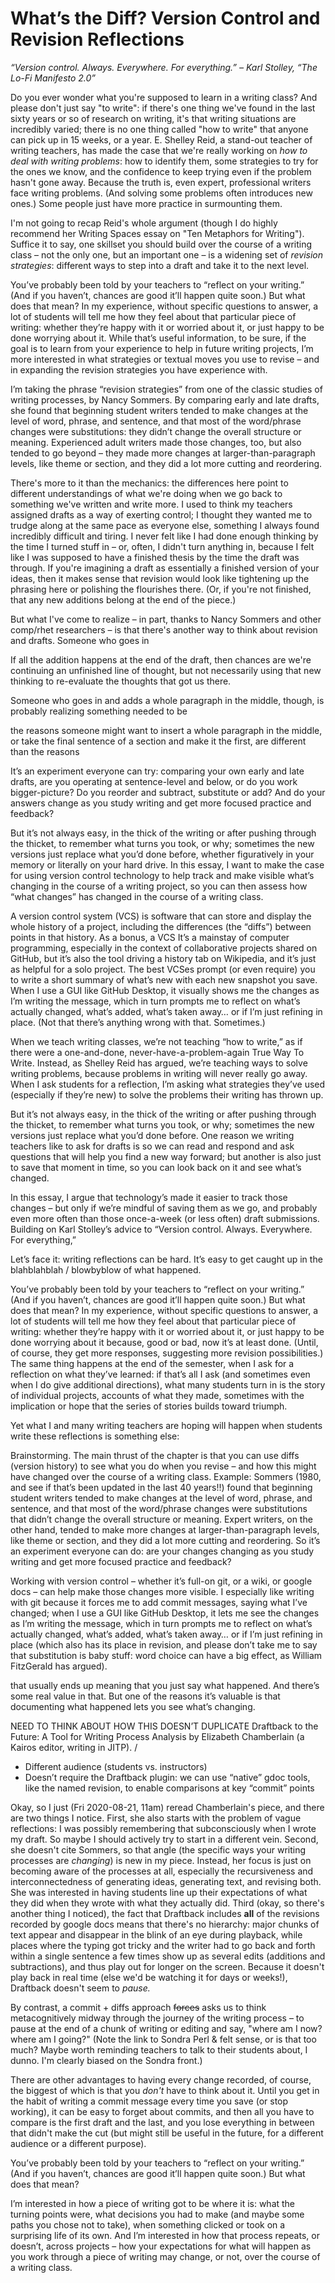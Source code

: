 # What’s the Diff? Version Control and Revision Reflections

*“Version control. Always. Everywhere. For everything.”*
	 *– Karl Stolley, “The Lo-Fi Manifesto 2.0”*


Do you ever wonder what you're supposed to learn in a writing class? And please don't just say "to write": if there's one thing we've found in the last sixty years or so of research on writing, it's that writing situations are incredibly varied; there is no one thing called "how to write" that anyone can pick up in 15 weeks, or a year. E. Shelley Reid, a stand-out teacher of writing teachers, has made the case that we're really working on *how to deal with writing problems*: how to identify them, some strategies to try for the ones we know, and the confidence to keep trying even if the problem hasn't gone away. Because the truth is, even expert, professional writers face writing problems. (And solving some problems often introduces new ones.) Some people just have more practice in surmounting them.

I'm not going to recap Reid's whole argument (though I do highly recommend her Writing Spaces essay on "Ten Metaphors for Writing"). Suffice it to say, one skillset you should build over the course of a writing class – not the only one, but an important one – is a widening set of *revision strategies*: different ways to step into a draft and take it to the next level. 














You’ve probably been told by your teachers to “reflect on your writing.” (And if you haven’t, chances are good it’ll happen quite soon.) But what does that mean? In my experience, without specific questions to answer, a lot of students will tell me how they feel about that particular piece of writing: whether they’re happy with it or worried about it, or just happy to be done worrying about it. While that’s useful information, to be sure, if the goal is to learn from your experience to help in future writing projects, I’m more interested in what strategies or textual moves you use to revise – and in expanding the revision strategies you have experience with.

I’m taking the phrase “revision strategies” from one of the classic studies of writing processes, by Nancy Sommers. By comparing early and late drafts, she found that beginning student writers tended to make changes at the level of word, phrase, and sentence, and that most of the word/phrase changes were substitutions: they didn’t change the overall structure or meaning. Experienced adult writers made those changes, too, but also tended to go beyond – they made more changes at larger-than-paragraph levels, like theme or section, and they did a lot more cutting and reordering.

There's more to it than the mechanics: the differences here point to different understandings of what we're doing when we go back to something we've written and write more. I used to think my teachers assigned drafts as a way of exerting control; I thought they wanted me to trudge along at the same pace as everyone else, something I always found incredibly difficult and tiring. I never felt like I had done enough thinking by the time I turned stuff in – or, often, I didn't turn anything in, because I felt like I was supposed to have a finished thesis by the time the draft was through. If you're imagining a draft as essentially a finished version of your ideas, then it makes sense that revision would look like tightening up the phrasing here or polishing the flourishes there. (Or, if you're not finished, that any new additions belong at the end of the piece.)

But what I've come to realize – in part, thanks to Nancy Sommers and other comp/rhet researchers – is that there's another way to think about revision and drafts. Someone who goes in



If all the addition happens at the end of the draft, then chances are we're continuing an unfinished line of thought, but not necessarily using that new thinking to re-evaluate the thoughts that got us there.



Someone who goes in and adds a whole paragraph in the middle, though, is probably realizing something needed to be

 the reasons someone might want to insert a whole paragraph in the middle, or take the final sentence of a section and make it the first, are different than the reasons

It’s an experiment everyone can try: comparing your own early and late drafts, are you operating at sentence-level and below, or do you work bigger-picture? Do you reorder and subtract, substitute or add? And do your answers change as you study writing and get more focused practice and feedback?

But it’s not always easy, in the thick of the writing or after pushing through the thicket, to remember what turns you took, or why; sometimes the new versions just replace what you’d done before, whether figuratively in your memory or literally on your hard drive. In this essay, I want to make the case for using version control technology to help track and make visible what’s changing in the course of a writing project, so you can then assess how “what changes” has changed in the course of a writing class.

A version control system (VCS) is software that can store and display the whole history of a project, including the differences (the “diffs”) between points in that history. As a bonus, a VCS It’s a mainstay of computer programming, especially in the context of collaborative projects shared on GitHub, but it’s also the tool driving a history tab on Wikipedia, and it’s just as helpful for a solo project. The best VCSes prompt (or even require) you to write a short summary of what’s new with each new snapshot you save. When I use a GUI like GitHub Desktop, it visually shows me the changes as I’m writing the message, which in turn prompts me to reflect on what’s actually changed, what’s added, what’s taken away… or if I’m just refining in place. (Not that there’s anything wrong with that. Sometimes.)






When we teach writing classes, we’re not teaching “how to write,” as if there were a one-and-done, never-have-a-problem-again True Way To Write. Instead, as Shelley Reid has argued, we’re teaching ways to solve writing problems, because problems in writing will never really go away. When I ask students for a reflection, I’m asking what strategies they’ve used (especially if they’re new) to solve the problems their writing has thrown up.



But it’s not always easy, in the thick of the writing or after pushing through the thicket, to remember what turns you took, or why; sometimes the new versions just replace what you’d done before. One reason we writing teachers like to ask for drafts is so we can read and respond and ask questions that will help you find a new way forward; but another is also just to save that moment in time, so you can look back on it and see what’s changed.

In this essay, I argue that technology’s made it easier to track those changes – but only if we’re mindful of saving them as we go, and probably even more often than those once-a-week (or less often) draft submissions. Building on Karl Stolley’s advice to “Version control. Always. Everywhere. For everything,”















Let’s face it: writing reflections can be hard. It’s easy to get caught up in the blahblahblah / blowbyblow of what happened.








You’ve probably been told by your teachers to “reflect on your writing.” (And if you haven’t, chances are good it’ll happen quite soon.) But what does that mean? In my experience, without specific questions to answer, a lot of students will tell me how they feel about that particular piece of writing: whether they’re happy with it or worried about it, or just happy to be done worrying about it because, good or bad, now it’s at least done. (Until, of course, they get more responses, suggesting more revision possibilities.) The same thing happens at the end of the semester, when I ask for a reflection on what they’ve learned: if that’s all I ask (and sometimes even when I do give additional directions), what many students turn in is the story of individual  projects, accounts of what they made, sometimes with the implication or hope that the series of stories builds toward triumph.

Yet what I and many writing teachers are hoping will happen when students write these reflections is something else:



Brainstorming. The main thrust of the chapter is that you can use diffs (version history) to see what you do when you revise – and how this might have changed over the course of a writing class. Example: Sommers (1980, and see if that’s been updated in the last 40 years!!) found that beginning student writers tended to make changes at the level of word, phrase, and sentence, and that most of the word/phrase changes were substitutions that didn’t change the overall structure or meaning. Expert writers, on the other hand, tended to make more changes at larger-than-paragraph levels, like theme or section, and they did a lot more cutting and reordering. So it’s an experiment everyone can do: are your changes changing as you study writing and get more focused practice and feedback?

Working with version control – whether it’s full-on git, or a wiki, or google docs – can help make those changes more visible. I especially like writing with git because it forces me to add commit messages, saying what I’ve changed; when I use a GUI like GitHub Desktop, it lets me see the changes as I’m writing the message, which in turn prompts me to reflect on what’s actually changed, what’s added, what’s taken away… or if I’m just refining in place (which also has its place in revision, and please don’t take me to say that substitution is baby stuff: word choice can have a big effect, as William FitzGerald has argued).

that usually ends up meaning that you just say what happened. And there’s some real value in that. But one of the reasons it’s valuable is that documenting what happened lets you see what’s changing.


NEED TO THINK ABOUT HOW THIS DOESN’T DUPLICATE Draftback to the Future: A Tool for Writing Process Analysis by Elizabeth Chamberlain (a Kairos editor, writing in JITP). /
* Different audience (students vs. instructors)
* Doesn’t require the Draftback plugin: we can use “native” gdoc tools, like the named revision, to enable comparisons at key “commit” points

Okay, so I just (Fri 2020-08-21, 11am) reread Chamberlain's piece, and there are two things I notice. First, she also starts with the problem of vague reflections: I was possibly remembering that subconsciously when I wrote my draft. So maybe I should actively try to start in a different vein. Second, she doesn't cite Sommers, so that angle (the specific ways your writing processes are *changing*) is new in my piece. Instead, her focus is just on becoming aware of the processes at all, especially the recursiveness and interconnectedness of generating ideas, generating text, and revising both. She was interested in having students line up their expectations of what they did when they wrote with what they actually did. Third (okay, so there's another thing I noticed), the fact that Draftback includes **all** of the revisions recorded by google docs means that there's no hierarchy: major chunks of text appear and disappear in the blink of an eye during playback, while places where the typing got tricky and the writer had to go back and forth within a single sentence a few times show up as several edits (additions and subtractions), and thus play out for longer on the screen. Because it doesn't play back in real time (else we'd be watching it for days or weeks!), Draftback doesn't seem to *pause.*

By contrast, a commit + diffs approach ~~forces~~ asks us to think metacognitively midway through the journey of the writing process – to pause at the end of a chunk of writing or editing and say, "where am I now? where am I going?" (Note the link to Sondra Perl & felt sense, or is that too much? Maybe worth reminding teachers to talk to their students about, I dunno. I'm clearly biased on the Sondra front.)  

There are other advantages to having every change recorded, of course, the biggest of which is that you *don't* have to think about it. Until you get in the habit of writing a commit message every time you save (or stop working), it can be easy to forget about commits, and then all you have to compare is the first draft and the last, and you lose everything in between that didn't make the cut (but might still be useful in the future, for a different audience or a different purpose).

You’ve probably been told by your teachers to “reflect on your writing.” (And if you haven’t, chances are good it’ll happen quite soon.) But what does that mean?



I’m interested in how a piece of writing got to be where it is: what the turning points were, what decisions you had to make (and maybe some paths you chose not to take), when something clicked or took on a surprising life of its own. And I’m interested in how that process repeats, or doesn’t, across projects – how your expectations for what will happen as you work through a piece of writing may change, or not, over the course of a writing class.
